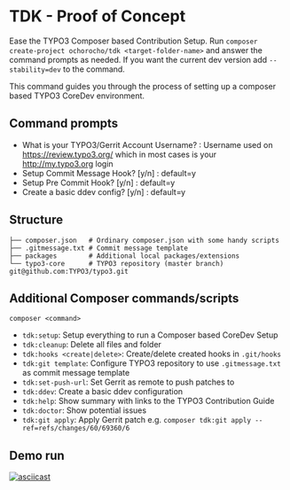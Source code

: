 # TDK - Proof of Concept

Ease the TYPO3 Composer based Contribution Setup.
Run `composer create-project ochorocho/tdk <target-folder-name>` and answer
the command prompts as needed. If you want the current dev version add `--stability=dev`
to the command.

This command guides you through the process of setting up a
composer based TYPO3 CoreDev environment.

## Command prompts

* What is your TYPO3/Gerrit Account Username? : Username used on https://review.typo3.org/ 
  which in most cases is your http://my.typo3.org login 
* Setup Commit Message Hook? [y/n] : default=y
* Setup Pre Commit Hook? [y/n] : default=y
* Create a basic ddev config? [y/n] : default=y

## Structure

```
├── composer.json   # Ordinary composer.json with some handy scripts
├── .gitmessage.txt # Commit message template
├── packages        # Additional local packages/extensions
└── typo3-core      # TYPO3 repository (master branch) git@github.com:TYPO3/typo3.git  
```

## Additional Composer commands/scripts

`composer <command>`

* `tdk:setup`: Setup everything to run a Composer based CoreDev Setup
* `tdk:cleanup`: Delete all files and folder
* `tdk:hooks <create|delete>`: Create/delete created hooks in `.git/hooks`
* `tdk:git template`: Configure TYPO3 repository to use `.gitmessage.txt` as commit message template
* `tdk:set-push-url`: Set Gerrit as remote to push patches to
* `tdk:ddev`: Create a basic ddev configuration
* `tdk:help`: Show summary with links to the TYPO3 Contribution Guide
* `tdk:doctor`: Show potential issues
* `tdk:git apply`: Apply Gerrit patch e.g. `composer tdk:git apply --ref=refs/changes/60/69360/6` 

## Demo run

[![asciicast](https://asciinema.org/a/xuY3Zx6k7I7OdLLRkLJBiUDnT.svg)](https://asciinema.org/a/xuY3Zx6k7I7OdLLRkLJBiUDnT)

